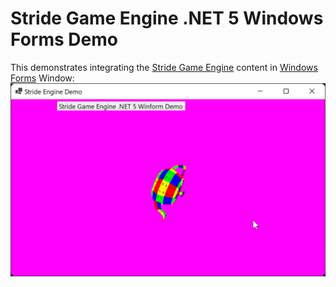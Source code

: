 # Stride Game Engine .NET 5 Windows Forms Demo

This demonstrates integrating the [Stride Game Engine](https://stride3d.net/) content in [Windows Forms](https://github.com/dotnet/winforms) Window:
![Screen shot](./pics/screenshot.png)